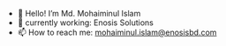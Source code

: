 - 👋 Hello! I’m Md. Mohaiminul Islam
- 🌱 currently working: Enosis Solutions
- 📫 How to reach me: mohaiminul.islam@enosisbd.com

<!---
mohaiminul123/mohaiminul123 is a ✨ special ✨ repository because its `README.md` (this file) appears on your GitHub profile.
You can click the Preview link to take a look at your changes.
--->
